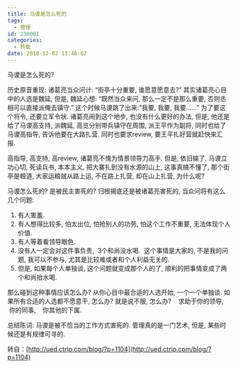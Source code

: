 ```yaml
---
title: 马谡是怎么死的
tags:
  - 管理
id: 230001
categories:
  - 转载
date: 2010-12-02 13:46:07
---
```


马谡是怎么死的?

历史原音重现: 诸葛亮当众问计: “街亭十分重要, 谁愿意愿意去?” 其实诸葛亮心目中的人选是魏延, 但是, 魏延心想: “既然当众来问,
那么一定不是那么重要, 否则丞相可以直接派俺去镇守.” 这个时候马谡跳了出来:”我要, 我要, 我要……” 为了要这个将令, 还要立军令状.
诸葛亮闹到这个地步, 也没有什么更好的办法, 但是, 他还是给了马谡高支持, 派魏延, 高览分别带兵镇守在周围, 派王平作为副将,
同时也给了马谡高指导, 告诉他要在大路扎营. 同时也要求review, 要王平扎好营就赶快来汇报.

高指导, 高支持, 高review, 诸葛亮不愧为情景领导力高手. 但是, 依旧输了, 马谡立功心切, 死读兵书, 本本主义, 把大寨扎到没有水源的山上, 这事真搞不懂了, 那个街亭是粮道, 大家运粮就从路上运, 不在路上扎营, 却在山上扎营, 为什么呢?

马谡怎么死的? 是被民主害死的? 归根揭底还是被诸葛亮害死的, 当众问将有这么几个问题:

1.  有人害羞.
2.  有人想得比较多, 怕太出位, 怕抢别人的功劳, 怕这个工作不重要, 无法体现个人价值.
3.  有人等着看领导眼色.
4.  没有人一定会对这件事负责, &nbsp;3个和尚没水喝.&nbsp;&nbsp;这个事情是大家的, 不是我的问题, 我可以不参与, 尤其是比较难或者和个人利益无关的.
5.  但是, 如果每个人单独谈, 这个问题就变成那个人的了, 顺利的把事情变成了两个和尚抬水喝.

那么碰到这种事情应该怎么办? 从你心目中最合适的人选开始, 一个一个单独谈. 如果所有合适的人选都不愿意干, 怎么办?&nbsp;就是说不服, 怎么办?&nbsp;&nbsp; &nbsp;求助于你的领导,&nbsp;&nbsp; &nbsp;你的同事,&nbsp;&nbsp; &nbsp;你其他的下属.

总结陈词: 马谡是被不恰当的工作方式害死的. 管理真的是一门艺术, 但是, 某些时候还是有规律可寻的.

转自：[http://ued.ctrip.com/blog/?p=1104](http://ued.ctrip.com/blog/?p=1104)